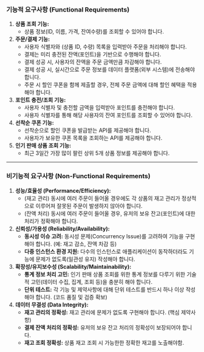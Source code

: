 ### 기능적 요구사항 (Functional Requirements)

1.  **상품 조회 기능:**
    * 상품 정보(ID, 이름, 가격, 잔여수량)를 조회할 수 있어야 합니다.
2.  **주문/결제 기능:**
    * 사용자 식별자와 (상품 ID, 수량) 목록을 입력받아 주문을 처리해야 합니다.
    * 결제는 미리 충전된 잔액(포인트)을 기반으로 수행해야 합니다.
    * 결제 성공 시, 사용자의 잔액을 주문 금액만큼 차감해야 합니다.
    * 결제 성공 시, 실시간으로 주문 정보를 데이터 플랫폼(외부 시스템)에 전송해야 합니다.
    * 주문 시 할인 쿠폰을 함께 제출할 경우, 전체 주문 금액에 대해 할인 혜택을 적용해야 합니다.
3.  **포인트 충전/조회 기능:**
    * 사용자 식별자 및 충전할 금액을 입력받아 포인트를 충전해야 합니다.
    * 사용자 식별자를 통해 해당 사용자의 잔여 포인트를 조회할 수 있어야 합니다.
4.  **선착순 쿠폰 기능:**
    * 선착순으로 할인 쿠폰을 발급받는 API를 제공해야 합니다.
    * 사용자가 보유한 쿠폰 목록을 조회하는 API를 제공해야 합니다.
5.  **인기 판매 상품 조회 기능:**
    * 최근 3일간 가장 많이 팔린 상위 5개 상품 정보를 제공해야 합니다.

---

### 비기능적 요구사항 (Non-Functional Requirements)

1.  **성능/효율성 (Performance/Efficiency):**
    * (재고 관리) 동시에 여러 주문이 들어올 경우에도 각 상품의 재고 관리가 정상적으로 이루어져 잘못된 주문이 발생하지 않아야 합니다.
    * (잔액 처리) 동시에 여러 주문이 들어올 경우, 유저의 보유 잔고(포인트)에 대한 처리가 정확해야 합니다.
2.  **신뢰성/가용성 (Reliability/Availability):**
    * **동시성 이슈 고려:** 동시성 문제(Concurrency Issue)를 고려하여 기능을 구현해야 합니다. (예: 재고 감소, 잔액 차감 등)
    * **다중 인스턴스 환경 지원:** 다수의 인스턴스로 애플리케이션이 동작하더라도 기능에 문제가 없도록(일관성 유지) 작성해야 합니다.
3.  **확장성/유지보수성 (Scalability/Maintainability):**
    * **통계 정보 처리 고민:** 인기 판매 상품 조회를 위한 통계 정보를 다루기 위한 기술적 고민(데이터 수집, 집계, 조회 등)을 충분히 해야 합니다.
    * **단위 테스트:** 각 기능 및 제약사항에 대해 단위 테스트를 반드시 하나 이상 작성해야 합니다. (코드 품질 및 검증 확보)
4.  **데이터 무결성 (Data Integrity):**
    * **재고 관리의 정확성:** 재고 관리에 문제가 없도록 구현해야 합니다. (핵심 제약사항)
    * **결제 잔액 처리의 정확성:** 유저의 보유 잔고 처리의 정확성이 보장되어야 합니다.
    * **재고 조회 정확성:** 상품 재고 조회 시 가능한한 정확한 재고를 노출해야함.